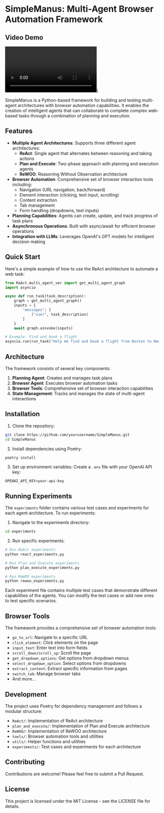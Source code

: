 # SimpleManus: Multi-Agent Browser Automation Framework

## Video Demo
<video src="./travel_plan_demo.mp4" controls="controls" style="max-width: 730px;">
</video>)

SimpleManus is a Python-based framework for building and testing multi-agent architectures with browser automation capabilities. It enables the creation of intelligent agents that can collaborate to complete complex web-based tasks through a combination of planning and execution.

## Features

- **Multiple Agent Architectures**: Supports three different agent architectures:
  - **ReAct**: Single agent that alternates between reasoning and taking actions
  - **Plan and Execute**: Two-phase approach with planning and execution agents
  - **ReWOO**: Reasoning Without Observation architecture
- **Browser Automation**: Comprehensive set of browser interaction tools including:
  - Navigation (URL navigation, back/forward)
  - Element interaction (clicking, text input, scrolling)
  - Content extraction
  - Tab management
  - Form handling (dropdowns, text inputs)
- **Planning Capabilities**: Agents can create, update, and track progress of task plans
- **Asynchronous Operations**: Built with async/await for efficient browser operations
- **Integration with LLMs**: Leverages OpenAI's GPT models for intelligent decision making

## Quick Start

Here's a simple example of how to use the ReAct architecture to automate a web task:

```python
from ReAct.multi_agent_ver import get_multi_agent_graph
import asyncio

async def run_task(task_description):
    graph = get_multi_agent_graph()
    inputs = {
        "messages": [
            ("user", task_description)
        ]
    }
    await graph.ainvoke(inputs)

# Example: Find and book a flight
asyncio.run(run_task("Help me find and book a flight from Boston to New York"))
```

## Architecture

The framework consists of several key components:

1. **Planning Agent**: Creates and manages task plans
2. **Browser Agent**: Executes browser automation tasks
3. **Browser Tools**: Comprehensive set of browser interaction capabilities
4. **State Management**: Tracks and manages the state of multi-agent interactions

## Installation

1. Clone the repository:
```bash
git clone https://github.com/yourusername/SimpleManus.git
cd SimpleManus
```

2. Install dependencies using Poetry:
```bash
poetry install
```

3. Set up environment variables:
Create a `.env` file with your OpenAI API key:
```
OPENAI_API_KEY=your-api-key
```

## Running Experiments

The `experiments` folder contains various test cases and experiments for each agent architecture. To run experiments:

1. Navigate to the experiments directory:
```bash
cd experiments
```

2. Run specific experiments:
```bash
# Run ReAct experiments
python react_experiments.py

# Run Plan and Execute experiments
python plan_execute_experiments.py

# Run ReWOO experiments
python rewoo_experiments.py
```

Each experiment file contains multiple test cases that demonstrate different capabilities of the agents. You can modify the test cases or add new ones to test specific scenarios.

## Browser Tools

The framework provides a comprehensive set of browser automation tools:

- `go_to_url`: Navigate to a specific URL
- `click_element`: Click elements on the page
- `input_text`: Enter text into form fields
- `scroll_down/scroll_up`: Scroll the page
- `get_dropdown_options`: Get options from dropdown menus
- `select_dropdown_option`: Select options from dropdowns
- `extract_content`: Extract specific information from pages
- `switch_tab`: Manage browser tabs
- And more...

## Development

The project uses Poetry for dependency management and follows a modular structure:

- `ReAct/`: Implementation of ReAct architecture
- `plan_and_execute/`: Implementation of Plan and Execute architecture
- `ReWOO/`: Implementation of ReWOO architecture
- `tools/`: Browser automation tools and utilities
- `utils/`: Helper functions and utilities
- `experiments/`: Test cases and experiments for each architecture

## Contributing

Contributions are welcome! Please feel free to submit a Pull Request.

## License

This project is licensed under the MIT License - see the LICENSE file for details.